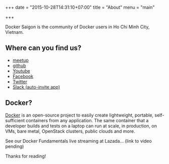 +++
date = "2015-10-28T14:31:10+07:00"
title = "About"
menu = "main"

+++

Docker Saigon is the community of Docker users in Ho Chi Minh City, Vietnam.

## Where can you find us?

* [meetup](http://meetup.com/docker-saigon)
* [github](http://github.com/docker-saigon)
* [Youtube](https://www.youtube.com/channel/UC1t_GbTJudAAK9Wqkg6-uLw)
* [Facebook](http://www.facebook.com/DockerSaigon)
* [Twitter](http://twitter.com/docker_saigon)
* [Slack (auto-invite app)](http://dockersaigon.herokuapp.com)

## Docker?

[Docker](http://docker.com) is an open-source project to easily create lightweight, portable, self-sufficient containers from any application. The same container that a developer builds and tests on a laptop can run at scale, in production, on VMs, bare metal, OpenStack clusters, public clouds and more.

See our Docker Fundamentals live streaming at Lazada... (link to video pending)

Thanks for reading!